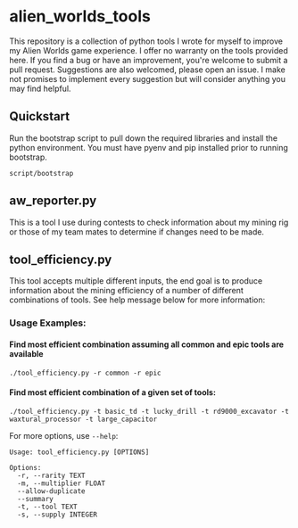 # alien_worlds_tools

This repository is a collection of python tools I wrote for myself to improve my Alien Worlds game experience. I offer no warranty on the tools provided here. If you find a bug or have an improvement, you're welcome to submit a pull request. Suggestions are also welcomed, please open an issue. I make not promises to implement every suggestion but will consider anything you may find helpful.

## Quickstart
Run the bootstrap script to pull down the required libraries and install the python environment. You must have pyenv and pip installed prior to running bootstrap.
```
script/bootstrap
```

## aw_reporter.py
This is a tool I use during contests to check information about my mining rig or those of my team mates to determine if changes need to be made.

## tool_efficiency.py
This tool accepts multiple different inputs, the end goal is to produce information about the mining efficiency of a number of different combinations of tools. See help message below for more information:
### Usage Examples:
#### Find most efficient combination assuming all common and epic tools are available
```
./tool_efficiency.py -r common -r epic
```
#### Find most efficient combination of a given set of tools:
```
./tool_efficiency.py -t basic_td -t lucky_drill -t rd9000_excavator -t waxtural_processor -t large_capacitor
```

For more options, use `--help`:
```
Usage: tool_efficiency.py [OPTIONS]

Options:
  -r, --rarity TEXT
  -m, --multiplier FLOAT
  --allow-duplicate
  --summary
  -t, --tool TEXT
  -s, --supply INTEGER
```
